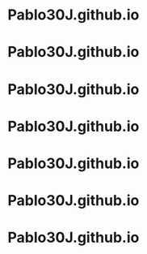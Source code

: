 # Pablo30J.github.io
# Pablo30J.github.io
# Pablo30J.github.io
# Pablo30J.github.io
# Pablo30J.github.io
# Pablo30J.github.io
# Pablo30J.github.io
